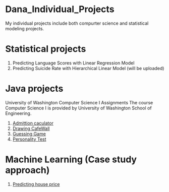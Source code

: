 # Dana_Individual_Projects
My individual projects include both compurter science and statistical modeling projects. 

# Statistical projects
1. Predicting Language Scores with Linear Regression Model
2. Predicting Suicide Rate with Hierarchical Linear Model
(will be uploaded)

# Java projects
University of Washington Computer Science I Assignments
The course Computer Science I  is provided by University of Washington School of Engineering. 

1. [Admittion caculator](https://github.com/Dana1027/Dana_Individual_Projects/blob/main/Admit.java)
2. [Drawing CafeWall](https://github.com/Dana1027/Dana_Individual_Projects/blob/main/CafeWall.java)
3. [Guessing Game](https://github.com/Dana1027/Dana_Individual_Projects/blob/main/Guess.java)
4. [Personality Test](https://github.com/Dana1027/Dana_Individual_Projects/blob/main/Personality.java)

# Machine Learning (Case study approach)

1. [Predicting house price](https://github.com/Dana1027/Dana_Individual_Projects/blob/main/Predicting%20house%20prices.py)
